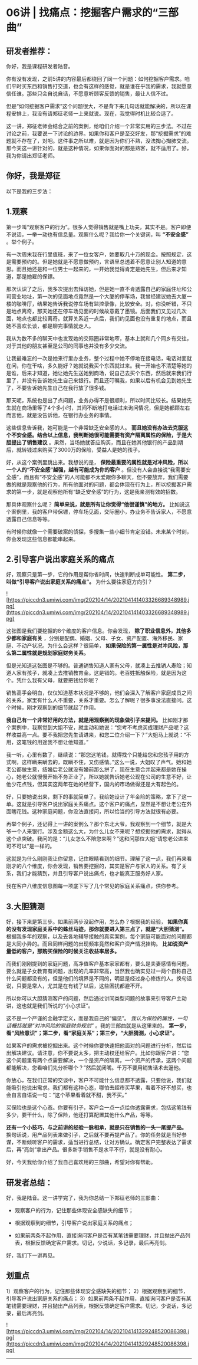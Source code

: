 # 06讲 | 找痛点：挖掘客户需求的“三部曲”

## 研发者推荐：

你好，我是课程研发者陆音。

你有没有发现，之前5讲的内容最后都绕回了同一个问题：如何挖掘客户需求。咱们平时买东西和销售打交道，也会有这样的感觉，就是谁在乎我的需求，我就愿意信任谁。那些只会自说自话，不愿意听顾客反馈的销售，最让人信不过。

但是“如何挖掘客户需求”这个问题很大，不是背下来几句话就能解决的，所以在课程安排上，我没有请郑征老师一上来就说。现在，我觉得时机比较合适了。

这一讲，郑征老师会结合之前的案例，给咱们介绍一个非常实用的三步法。不过在讨论之前，我要说一下讨论的边界。如果你和客户是至交好友，那“挖掘需求”的难题就不存在了，对吧。这件事之所以难，就是因为你们不熟，没法掏心掏肺交流。那今天这一讲针对的，就是这种情况，如果你面对的都是熟客，就不适用了。好，我为你请出郑征老师。

## 你好，我是郑征

以下是我的三步法：

## 1.观察

第一步叫“观察客户的行为”。很多人觉得销售就是嘴上功夫，其实不是。客户即便不说话，一举一动也有信息量。观察什么呢？我给你一个关键词，叫 **“不安全感”** 。举个例子。

有一次周末我在行里值班，来了一位女客户，她要取几十万的现金。按照规定，这是需要预约的。但是她就是不愿意做预约，言语里总透着不愿意让别人知道的意思。而且她还是和一位男士一起来的，一开始我觉得肯定是她先生，但后来才知道，那是她雇的保镖。

那次认识了之后，我多次提出去拜访她，但是她一直不肯透露自己的家庭住址和公司营业地址，第一次的见面地点竟然是一个大厦的停车场，我曾经建议她去大厦一楼的咖啡厅，结果她告诉我说停车场有监控录像，比较安全。对，你没听错，不只是地点离奇，那天她还在停车场见面的时候故意戴了墨镜。后面我们又见过几次面，地点也都比较离奇。就算关系近一点后，我们约见面也没有重复的地点，而且她不喜欢长谈，都是聊完事情就走人。

我从为数不多的聊天中也发现她的交际圈非常地窄，基本上就和几个同乡有交往，对于其他的朋友甚至是公司的同事也并没有多少交流。

让我最难忘的一次是她来行里办业务，整个过程中她不停地在接电话，电话对面就在问，你在干啥，多久能好？她就说我买个东西就过来。我一开始也不清楚等她的是谁，后来才知道，她让她先生送她到商场，说自己去买个东西，然后就来我们行里了，并没有告诉她先生自己来银行。而且还叮嘱我，如果以后有机会见到她先生了，不要告诉她先生自己在我行放了很多钱。

那天呢，系统也是出了点问题，业务办得不是很顺利，所以时间比较长。结果她先生就在商场里等了4个多小时，其间不断地打电话过来询问情况，但是她都顾左右而言他，就是没告诉他，在银行办业务的事情。

这些信息告诉我，她可能是一个非常缺乏安全感的人。 **而且她没有办法去克服这个不安全感。结合以上信息，我判断她很可能需要有资产隔离属性的保险，于是大胆提出了销售建议** 。果然，当场她就答应购买，而且在她其他银行的产品到期后，就转钱过来购买了3000万的保险，受益人是她的孩子。

好，从这个案例里跳出来。我想说的是， **保险最重要的属性就是对冲风险，所以一个人的“不安全感”越强，越有可能成为你的客户** 。但没有人会直接说“我需要安全感”，而且有“不安全感”的人可能都不太爱跟你多聊天，但不要放弃，我们需要做的就是观察他的行为，所有他面对的问题，都会体现在行为上，所以挖掘客户需求的第一步，就是观察他所有“缺乏安全感”的行为，这是我亲测有效的招数。

那具体观察什么呢？ **简单来说，就是所有让你觉得“他很谨慎”的地方。** 比如说这个案例里，我的客户带保镖，停车场见面，交际圈小，办业务不告诉家人，不愿意透露自己信息等等。

有时候你就像一个需要破案的侦探，多搜集一些小细节肯定没错。未来某个时刻，你会发现这些信息都能串起来。

## 2.引导客户说出家庭关系的痛点

好，观察只是第一步，它的作用是帮你省时间，快速判断成单可能性。 **第二步，叫做“引导客户说出家庭关系的痛点”。** 为什么要往家庭方向引？

![https://piccdn3.umiwi.com/img/202104/14/202104141403326689348989.jpg](https://piccdn3.umiwi.com/img/202104/14/202104141403326689348989.jpg)

这张图是我们要挖掘的8个维度的客户信息。你会发现， **除了职业信息外，其他多少都和家庭有关** ，分别是配偶、婚姻、父母、子女、资产配置、海外移民、家庭、不动产状况。为什么会这样？很简单， **如果保险的第一属性是对冲风险，那么第二属性就是规划家庭财务关系。**

但是光知道这张图是不够的。普通销售知道人家有父母，就凑上去推销人寿险；知道人家有孩子，就凑上去推销教育金。这是错的。老百姓抵触保险，就是因为这个。凭什么我有父母，就要把钱给你呢？

销售高手会明白，仅仅知道基本状况是不够的，他们会深入了解客户家庭成员之间的关系。家里有什么人不重要，关系才重要。怎么了解呢？很多事没法直接问。这个时候，刚才观察到的细节就起了作用。

 **我自己有一个非常好用的方法，就是用观察到的现象做引子来提问。** 比如刚才那个案例中，我察觉到大姐不安，就主动和她说：“您考不考虑买成理财产品呢？这样收益高一点。要不我把您先生请进来，和您二位介绍一下？”大姐马上就说：“不用，这笔钱的用途我不想让他知道。”

我一听，心里有数了，继续说：“那您这笔钱，就得找个只能给您和您孩子用的方式啊，这样瞒来瞒去的，既瞒不住，又伤感情。”这么一说，大姐叹了声气。她和她老公都做生意，结婚后老公就没有婚前那么拼了，现在生意合并起来都是她在操心，她老公就慢慢开始不务正业了，所以她就告诉她老公现在公司的生意不好，让他少花点钱，但其实这两年在她的经营下，国内的市场做得还是大有起色的。

好，只要她说出来，剩下的事就简单了。我给她设计了年金险的策略，拿下了这一单。这就是引导客户说出家庭关系痛点。这个客户的痛点，显然是不想让老公在外面瞎花钱。这种家庭问题，你没法直接问，所以恰当的引导方法就很有必要。

再举个例子，还记得上一讲的案例么？那个东北大爷。我观察到一个细节，就是大爷一个人来银行。涉及金额这么大，为什么儿女不来呢？想挖掘他的需求，就得从这个点突破。我问的是：“儿女怎么不陪您来啊？”这和问那位大姐“请您老公进来可不可以”是一样的。

这就是为什么刚刚我让你留意，记住眼睛看到的细节。理解了这一点，我们再来看刚才的八个维度，你会发现，销售要挖掘的，其实是客户与家人的关系。有了关系，我们才能猜到，并且引导客户说出痛点，也才能真正服务好人家。

我在客户八维度信息图每一项底下写了几个常见的家庭关系痛点，供你参考。

## 3.大胆猜测

好，接下来是第三步。如果前两步没起作用，怎么办？根据我的经验， **如果你真的没有发现家庭关系中的蛛丝马迹，那你就要进入第三点了，就是“大胆猜测”。** 根据我多年的观察，以及去各地辅导接触的真实案例，每个家庭可能面对的问题都是大同小异的。而且同样问题的出现频率竟然和客户资产情况挂钩。 **比如说资产量低的客户，那购买保险的时候关注收益率居多。**

而我们刚刚提到的家庭问题，高净值客户基本家家都有，要么是夫妻感情有问题，要么就是子女教育有问题，出现的几率非常高，当然我也确实见过一两个自称自己什么问题都没有的，但是他们的境界是不同的，明显是经过身心修炼的人。换句话说，只要是常人，尤其是在有钱了以后，这些困扰都避不开。

所以你可以大胆猜测客户的问题，然后通过讲同类型问题的故事来引导客户主动讲，这也就是我们所说的“小心求证”。

这不是一个严谨的金融学定义，而是我自己的“偏见”。 *我认为保险的属性，一句话概括就是“对冲风险的家庭财务规划”* 。我的三部曲就是从这里来的。 **第一步，看“风险意识”；第二步，看“家庭关系”；第三步，“大胆猜测，小心求证”。**

如果客户的需求被挖掘出来。这个时候你要快速把他面对的问题进行分析，然后给出解决建议。请注意，你不要说太多，把主动权还给客户。比如你跟客户讲：“您这个问题里有两个点需要解决，一个是资产的隔离，一个资产的传承，这两个问题都能解决，您看咱们先分析哪个？”然后就闭嘴。千万不要用销售话术去逼他。

你放心，在我们正常的交谈中，客户不可能什么信息都不透露，只要他说，我们就能吸引他说出需求。我们都有这种心态，哪怕去超市买苹果，看着不好不想买，也会自言自语说一句：“这个苹果看着就不甜，我不买。”

买保险也是这个心态。你要有引子，客户会一点一点给你透露需求，包括这笔钱有多少，要干什么，除了保险，他还打算配置其他什么产品，等等。

 **还有一个小技巧，与之前讲的经验一脉相承，就是只在销售的一头一尾提产品。** 换句话说，用产品列表来做引子，之后就不要再提产品了。你的任务就是当好参谋，不断倾听客户的需求，适当进行总结，让对方确认。确定客户完整表达了需求后，再“亮剑”拿出产品。很多新手销售不是水平不行，就是没有耐心。

好，今天我给你介绍了我自己喜欢用的三部曲，希望对你有帮助。

## 研发者总结：

好，我是陆音。这一讲学完了，我为你总结一下郑征老师的三部曲：

* 观察客户的行为，记住那些体现安全感缺失的细节；

* 根据观察到的细节，引导客户说出家庭关系的痛点；

* 如果前两条不起作用，直接询问客户是否有某笔钱需要理财，并且抛出产品列表，根据反馈确定客户需求。切记，少说话，多记录，最后再亮剑。

好，我们下一讲再见。

## 划重点

1）观察客户的行为，记住那些体现安全感缺失的细节；
2）根据观察到的细节，引导客户说出家庭关系的痛点；
3）如果前两条不起作用，直接询问客户是否有某笔钱需要理财，并且抛出产品列表，根据反馈确定客户需求。切记，少说话，多记录，最后再亮剑。

![https://piccdn3.umiwi.com/img/202104/14/202104141329248520086398.jpg](https://piccdn3.umiwi.com/img/202104/14/202104141329248520086398.jpg)

---
